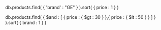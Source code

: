 
db.products.find( { 'brand' : "GE" } ).sort( { price : 1 } )

db.products.find( { $and : [ { price : { $gt : 30 } },{ price : { $lt : 50 } } ] } ).sort( { brand : 1 } )


